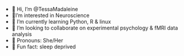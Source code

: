 - 👋 Hi, I’m @TessaMadaleine
- 🧠I’m interested in Neuroscience 
- 🌱 I’m currently learning Python, R & linux
- 🔮 I’m looking to collaborate on experimental psychology & fMRI data analysis
- 🥰 Pronouns: She/Her
- 🌯 Fun fact: sleep deprived 

<!---
TessaMadaleine/TessaMadaleine is a ✨ special ✨ repository because its `README.md` (this file) appears on your GitHub profile.
You can click the Preview link to take a look at your changes.
--->
